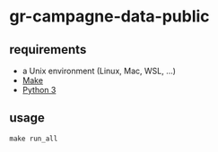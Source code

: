 # gr-campagne-data-public
## requirements

- a Unix environment (Linux, Mac, WSL, ...)
- [Make](https://www.gnu.org/software/make/)
- [Python 3](https://www.python.org/)

## usage

```
make run_all
```
